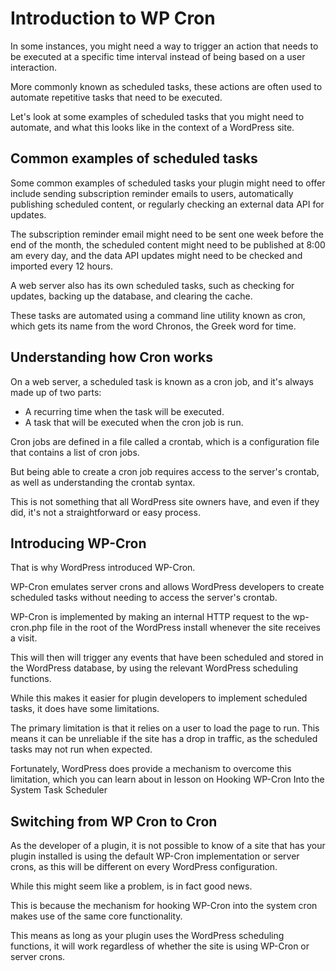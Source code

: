 # Introduction to WP Cron

In some instances, you might need a way to trigger an action that needs to be executed at a specific time interval instead of being based on a user interaction.

More commonly known as scheduled tasks, these actions are often used to automate repetitive tasks that need to be executed.

Let's look at some examples of scheduled tasks that you might need to automate, and what this looks like in the context of a WordPress site.

## Common examples of scheduled tasks

Some common examples of scheduled tasks your plugin might need to offer include sending subscription reminder emails to users, automatically publishing scheduled content, or regularly checking an external data API for updates.

The subscription reminder email might need to be sent one week before the end of the month, the scheduled content might need to be published at 8:00 am every day, and the data API updates might need to be checked and imported every 12 hours.

A web server also has its own scheduled tasks, such as checking for updates, backing up the database, and clearing the cache.

These tasks are automated using a command line utility known as cron, which gets its name from the word Chronos, the Greek word for time.

## Understanding how Cron works

On a web server, a scheduled task is known as a cron job, and it's always made up of two parts:

- A recurring time when the task will be executed.
- A task that will be executed when the cron job is run.

Cron jobs are defined in a file called a crontab, which is a configuration file that contains a list of cron jobs.

But being able to create a cron job requires access to the server's crontab, as well as understanding the crontab syntax.

This is not something that all WordPress site owners have, and even if they did, it's not a straightforward or easy process.

## Introducing WP-Cron

That is why WordPress introduced WP-Cron. 

WP-Cron emulates server crons and allows WordPress developers to create scheduled tasks without needing to access the server's crontab.

WP-Cron is implemented by making an internal HTTP request to the wp-cron.php file in the root of the WordPress install whenever the site receives a visit.

This will then will trigger any events that have been scheduled and stored in the WordPress database, by using the relevant WordPress scheduling functions.

While this makes it easier for plugin developers to implement scheduled tasks, it does have some limitations.

The primary limitation is that it relies on a user to load the page to run. This means it can be unreliable if the site has a drop in traffic, as the scheduled tasks may not run when expected.

Fortunately, WordPress does provide a mechanism to overcome this limitation, which you can learn about in lesson on Hooking WP-Cron Into the System Task Scheduler 

## Switching from WP Cron to Cron

As the developer of a plugin, it is not possible to know of a site that has your plugin installed is using the default WP-Cron implementation or server crons, as this will be different on every WordPress configuration.

While this might seem like a problem, is in fact good news.

This is because the mechanism for hooking WP-Cron into the system cron makes use of the same core functionality. 

This means as long as your plugin uses the WordPress scheduling functions, it will work regardless of whether the site is using WP-Cron or server crons.